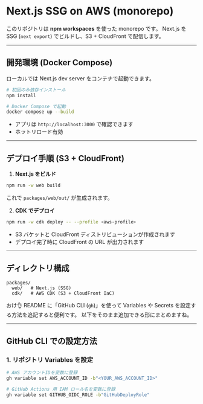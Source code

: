 # Next.js SSG on AWS (monorepo)

このリポジトリは **npm workspaces** を使った monorepo です。
Next.js を SSG (`next export`) でビルドし、S3 + CloudFront で配信します。

---

## 開発環境 (Docker Compose)

ローカルでは Next.js dev server をコンテナで起動できます。

```bash
# 初回のみ依存インストール
npm install

# Docker Compose で起動
docker compose up --build
````

* アプリは `http://localhost:3000` で確認できます
* ホットリロード有効

---

## デプロイ手順 (S3 + CloudFront)

1. **Next.js をビルド**

```bash
npm run -w web build
```

これで `packages/web/out/` が生成されます。

2. **CDK でデプロイ**

```bash
npm run -w cdk deploy -- --profile <aws-profile>
```

* S3 バケットと CloudFront ディストリビューションが作成されます
* デプロイ完了時に CloudFront の URL が出力されます

---

## ディレクトリ構成

```
packages/
  web/   # Next.js (SSG)
  cdk/   # AWS CDK (S3 + CloudFront IaC)
```

おけ👌
README に「GitHub CLI (`gh`)」を使って Variables や Secrets を設定する方法を追記すると便利です。
以下をそのまま追加できる形にまとめますね。

---

## GitHub CLI での設定方法

### 1. リポジトリ Variables を設定

```bash
# AWS アカウントIDを変数に登録
gh variable set AWS_ACCOUNT_ID -b"<YOUR_AWS_ACCOUNT_ID>"

# GitHub Actions 用 IAM ロール名を変数に登録
gh variable set GITHUB_OIDC_ROLE -b"GitHubDeployRole"
```

